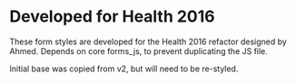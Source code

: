 # Developed for Health 2016
These form styles are developed for the Health 2016 refactor designed by Ahmed. Depends on core forms_js, to prevent duplicating the JS file.

Initial base was copied from v2, but will need to be re-styled.